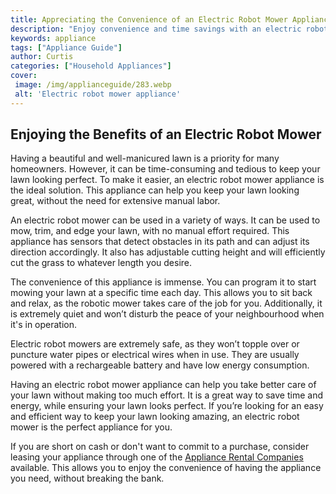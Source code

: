 ```yaml
---
title: Appreciating the Convenience of an Electric Robot Mower Appliance
description: "Enjoy convenience and time savings with an electric robot mower appliance Find out how an electric robot mower can make your life easier and discover the benefits that this handy device can bring to your gardening experience"
keywords: appliance
tags: ["Appliance Guide"]
author: Curtis
categories: ["Household Appliances"]
cover: 
 image: /img/applianceguide/283.webp
 alt: 'Electric robot mower appliance'
---
```

## Enjoying the Benefits of an Electric Robot Mower

Having a beautiful and well-manicured lawn is a priority for many homeowners. However, it can be time-consuming and tedious to keep your lawn looking perfect. To make it easier, an electric robot mower appliance is the ideal solution. This appliance can help you keep your lawn looking great, without the need for extensive manual labor. 

An electric robot mower can be used in a variety of ways. It can be used to mow, trim, and edge your lawn, with no manual effort required. This appliance has sensors that detect obstacles in its path and can adjust its direction accordingly. It also has adjustable cutting height and will efficiently cut the grass to whatever length you desire. 

The convenience of this appliance is immense. You can program it to start mowing your lawn at a specific time each day. This allows you to sit back and relax, as the robotic mower takes care of the job for you. Additionally, it is extremely quiet and won’t disturb the peace of your neighbourhood when it's in operation.

Electric robot mowers are extremely safe, as they won’t topple over or puncture water pipes or electrical wires when in use. They are usually powered with a rechargeable battery and have low energy consumption.

Having an electric robot mower appliance can help you take better care of your lawn without making too much effort. It is a great way to save time and energy, while ensuring your lawn looks perfect. If you’re looking for an easy and efficient way to keep your lawn looking amazing, an electric robot mower is the perfect appliance for you.

If you are short on cash or don't want to commit to a purchase, consider leasing your appliance through one of the [Appliance Rental Companies](./pages/appliance-rental) available. This allows you to enjoy the convenience of having the appliance you need, without breaking the bank.
